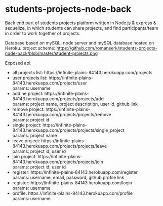 # students-projects-node-back

Back end part of students projects platform written in Node.js & express & sequelize, in which students can share projects, and find participants/team in order to work together of projects.

Database based on mySQL, node server and mySQL database hosted on Heroku.
project scheme: https://github.com/romanserk/students-projects-node-back/blob/master/student-projects.png

Exposed api:

<ul>
  <li> 
    all projects list: https://infinite-plains-84143.herokuapp.com/projects 
  </li>
  <li>
    user projects list: https://infinite-plains-84143.herokuapp.com/projects/user
    <br/>params: username
  </li>
  <li>
    add ne project: https://infinite-plains-84143.herokuapp.com/projects/projects/add
    <br/>params: project name, project description, user id, github link
  </li>
  <li>
    remove project: https://infinite-plains-84143.herokuapp.com/projects/projects/remove
    <br/>params: project id
  </li>
  <li>
    single project: https://infinite-plains-84143.herokuapp.com/projects/projects/single_project
    <br/>params: project name
  </li>
  <li>
    leave project: https://infinite-plains-84143.herokuapp.com/projects/projects/leave
    <br/>params: project id, user id
  </li>
  <li>
    join project: https://infinite-plains-84143.herokuapp.com/projects/projects/join
    <br/>params: project id, user id
  </li>
  <li>
    register: https://infinite-plains-84143.herokuapp.com/register
    <br/>params: username, email, password, github profile link
  </li>
  <li>
    register: https://infinite-plains-84143.herokuapp.com/login
    <br/>params: username
  </li>
  <li>
    profile: https://infinite-plains-84143.herokuapp.com/profile
    <br/>params: username
  </li>
</ul>



    

